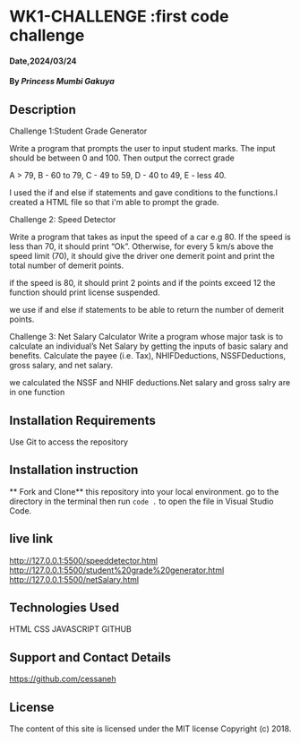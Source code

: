  # WK1-CHALLENGE :first code challenge

 #### Date,2024/03/24

 #### By *Princess Mumbi Gakuya*

 ## Description
Challenge 1:Student Grade Generator

Write a program that prompts the user to input student marks. The input should be between 0 and 100. Then output the correct grade

A > 79, B - 60 to 79, C -  49 to 59, D - 40 to 49, E - less 40.

I used the if and else if statements and gave conditions to the functions.I created a HTML file so that i'm able to prompt the grade.


Challenge 2: Speed Detector

Write a program that takes as input the speed of a car e.g 80. If the speed is less than 70, it should print “Ok”. Otherwise, for every 5 km/s above the speed limit (70), it should give the driver one demerit point and print the total number of demerit points.

if the speed is 80, it should print 2 points and  if the points exceed 12 the function should print license suspended.

we use if and else if statements to be able to return the number of demerit points.

Challenge 3: Net Salary Calculator 
Write a program whose major task is to calculate an individual’s Net Salary by getting the inputs of basic salary and benefits. Calculate the payee (i.e. Tax), NHIFDeductions, NSSFDeductions, gross salary, and net salary. 

we calculated the  NSSF and NHIF deductions.Net salary and gross salry are in one function

## Installation Requirements
Use Git to access the repository

## Installation instruction
** Fork and Clone** this repository into your local environment. go to the directory in the terminal then run `code .` to open the file in Visual Studio Code.

## live link
http://127.0.0.1:5500/speeddetector.html
http://127.0.0.1:5500/student%20grade%20generator.html
http://127.0.0.1:5500/netSalary.html
## Technologies Used

HTML
CSS
JAVASCRIPT
GITHUB

## Support and Contact Details

 https://github.com/cessaneh



## License 
The content of this site is licensed under the MIT license
Copyright (c) 2018.




 

